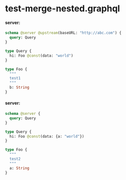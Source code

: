 # test-merge-nested.graphql

#### server:

```graphql
schema @server @upstream(baseURL: "http://abc.com") {
  query: Query
}

type Query {
  hi: Foo @const(data: "world")
}

type Foo {
  """
  test1
  """
  b: String
}
```

#### server:

```graphql
schema @server {
  query: Query
}

type Query {
  hi: Foo @const(data: {a: "world"})
}

type Foo {
  """
  test2
  """
  a: String
}
```
